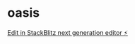 # oasis

[Edit in StackBlitz next generation editor ⚡️](https://stackblitz.com/~/github.com/Seya-tech/oasis)